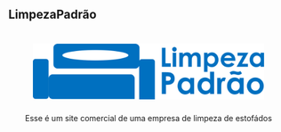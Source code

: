 ## LimpezaPadrão

<h1 align="center">
    <img alt="limpezapadrao" title="limpezapadrao" src="https://github.com/luanaAlm/limpezapadrao/blob/main/static/img/logo2.png" height="100"  />
</h1>

<p align="center">Esse é um site comercial de uma empresa de limpeza de estofádos</p>
